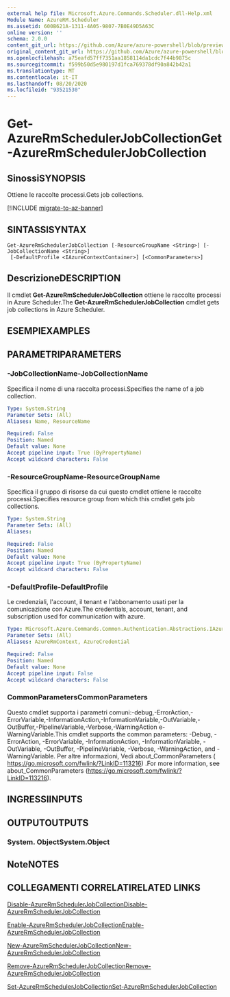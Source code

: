 ```yaml
---
external help file: Microsoft.Azure.Commands.Scheduler.dll-Help.xml
Module Name: AzureRM.Scheduler
ms.assetid: 600B621A-1311-4A05-9807-7B0E49D5A63C
online version: ''
schema: 2.0.0
content_git_url: https://github.com/Azure/azure-powershell/blob/preview/src/ResourceManager/Scheduler/Commands.Scheduler/help/Get-AzureRmSchedulerJobCollection.md
original_content_git_url: https://github.com/Azure/azure-powershell/blob/preview/src/ResourceManager/Scheduler/Commands.Scheduler/help/Get-AzureRmSchedulerJobCollection.md
ms.openlocfilehash: a75eafd57ff7351aa1858114da1cdc7f44b9875c
ms.sourcegitcommit: f599b50d5e980197d1fca769378df90a842b42a1
ms.translationtype: MT
ms.contentlocale: it-IT
ms.lasthandoff: 08/20/2020
ms.locfileid: "93521530"
---
```

# <span data-ttu-id="2142c-101">Get-AzureRmSchedulerJobCollection</span><span class="sxs-lookup"><span data-stu-id="2142c-101">Get-AzureRmSchedulerJobCollection</span></span>

## <span data-ttu-id="2142c-102">Sinossi</span><span class="sxs-lookup"><span data-stu-id="2142c-102">SYNOPSIS</span></span>
<span data-ttu-id="2142c-103">Ottiene le raccolte processi.</span><span class="sxs-lookup"><span data-stu-id="2142c-103">Gets job collections.</span></span>

[!INCLUDE [migrate-to-az-banner](../../includes/migrate-to-az-banner.md)]

## <span data-ttu-id="2142c-104">SINTASSI</span><span class="sxs-lookup"><span data-stu-id="2142c-104">SYNTAX</span></span>

```
Get-AzureRmSchedulerJobCollection [-ResourceGroupName <String>] [-JobCollectionName <String>]
 [-DefaultProfile <IAzureContextContainer>] [<CommonParameters>]
```

## <span data-ttu-id="2142c-105">Descrizione</span><span class="sxs-lookup"><span data-stu-id="2142c-105">DESCRIPTION</span></span>
<span data-ttu-id="2142c-106">Il cmdlet **Get-AzureRmSchedulerJobCollection** ottiene le raccolte processi in Azure Scheduler.</span><span class="sxs-lookup"><span data-stu-id="2142c-106">The **Get-AzureRmSchedulerJobCollection** cmdlet gets job collections in Azure Scheduler.</span></span>

## <span data-ttu-id="2142c-107">ESEMPI</span><span class="sxs-lookup"><span data-stu-id="2142c-107">EXAMPLES</span></span>

## <span data-ttu-id="2142c-108">PARAMETRI</span><span class="sxs-lookup"><span data-stu-id="2142c-108">PARAMETERS</span></span>

### <span data-ttu-id="2142c-109">-JobCollectionName</span><span class="sxs-lookup"><span data-stu-id="2142c-109">-JobCollectionName</span></span>
<span data-ttu-id="2142c-110">Specifica il nome di una raccolta processi.</span><span class="sxs-lookup"><span data-stu-id="2142c-110">Specifies the name of a job collection.</span></span>

```yaml
Type: System.String
Parameter Sets: (All)
Aliases: Name, ResourceName

Required: False
Position: Named
Default value: None
Accept pipeline input: True (ByPropertyName)
Accept wildcard characters: False
```

### <span data-ttu-id="2142c-111">-ResourceGroupName</span><span class="sxs-lookup"><span data-stu-id="2142c-111">-ResourceGroupName</span></span>
<span data-ttu-id="2142c-112">Specifica il gruppo di risorse da cui questo cmdlet ottiene le raccolte processi.</span><span class="sxs-lookup"><span data-stu-id="2142c-112">Specifies resource group from which this cmdlet gets job collections.</span></span>

```yaml
Type: System.String
Parameter Sets: (All)
Aliases: 

Required: False
Position: Named
Default value: None
Accept pipeline input: True (ByPropertyName)
Accept wildcard characters: False
```

### <span data-ttu-id="2142c-113">-DefaultProfile</span><span class="sxs-lookup"><span data-stu-id="2142c-113">-DefaultProfile</span></span>
<span data-ttu-id="2142c-114">Le credenziali, l'account, il tenant e l'abbonamento usati per la comunicazione con Azure.</span><span class="sxs-lookup"><span data-stu-id="2142c-114">The credentials, account, tenant, and subscription used for communication with azure.</span></span>

```yaml
Type: Microsoft.Azure.Commands.Common.Authentication.Abstractions.IAzureContextContainer
Parameter Sets: (All)
Aliases: AzureRmContext, AzureCredential

Required: False
Position: Named
Default value: None
Accept pipeline input: False
Accept wildcard characters: False
```

### <span data-ttu-id="2142c-115">CommonParameters</span><span class="sxs-lookup"><span data-stu-id="2142c-115">CommonParameters</span></span>
<span data-ttu-id="2142c-116">Questo cmdlet supporta i parametri comuni:-debug,-ErrorAction,-ErrorVariable,-InformationAction,-InformationVariable,-OutVariable,-OutBuffer,-PipelineVariable,-Verbose,-WarningAction e-WarningVariable.</span><span class="sxs-lookup"><span data-stu-id="2142c-116">This cmdlet supports the common parameters: -Debug, -ErrorAction, -ErrorVariable, -InformationAction, -InformationVariable, -OutVariable, -OutBuffer, -PipelineVariable, -Verbose, -WarningAction, and -WarningVariable.</span></span> <span data-ttu-id="2142c-117">Per altre informazioni, Vedi about_CommonParameters ( https://go.microsoft.com/fwlink/?LinkID=113216) .</span><span class="sxs-lookup"><span data-stu-id="2142c-117">For more information, see about_CommonParameters (https://go.microsoft.com/fwlink/?LinkID=113216).</span></span>

## <span data-ttu-id="2142c-118">INGRESSI</span><span class="sxs-lookup"><span data-stu-id="2142c-118">INPUTS</span></span>

## <span data-ttu-id="2142c-119">OUTPUT</span><span class="sxs-lookup"><span data-stu-id="2142c-119">OUTPUTS</span></span>

### <span data-ttu-id="2142c-120">System. Object</span><span class="sxs-lookup"><span data-stu-id="2142c-120">System.Object</span></span>

## <span data-ttu-id="2142c-121">Note</span><span class="sxs-lookup"><span data-stu-id="2142c-121">NOTES</span></span>

## <span data-ttu-id="2142c-122">COLLEGAMENTI CORRELATI</span><span class="sxs-lookup"><span data-stu-id="2142c-122">RELATED LINKS</span></span>

[<span data-ttu-id="2142c-123">Disable-AzureRmSchedulerJobCollection</span><span class="sxs-lookup"><span data-stu-id="2142c-123">Disable-AzureRmSchedulerJobCollection</span></span>](./Disable-AzureRmSchedulerJobCollection.md)

[<span data-ttu-id="2142c-124">Enable-AzureRmSchedulerJobCollection</span><span class="sxs-lookup"><span data-stu-id="2142c-124">Enable-AzureRmSchedulerJobCollection</span></span>](./Enable-AzureRmSchedulerJobCollection.md)

[<span data-ttu-id="2142c-125">New-AzureRmSchedulerJobCollection</span><span class="sxs-lookup"><span data-stu-id="2142c-125">New-AzureRmSchedulerJobCollection</span></span>](./New-AzureRmSchedulerJobCollection.md)

[<span data-ttu-id="2142c-126">Remove-AzureRmSchedulerJobCollection</span><span class="sxs-lookup"><span data-stu-id="2142c-126">Remove-AzureRmSchedulerJobCollection</span></span>](./Remove-AzureRmSchedulerJobCollection.md)

[<span data-ttu-id="2142c-127">Set-AzureRmSchedulerJobCollection</span><span class="sxs-lookup"><span data-stu-id="2142c-127">Set-AzureRmSchedulerJobCollection</span></span>](./Set-AzureRmSchedulerJobCollection.md)


